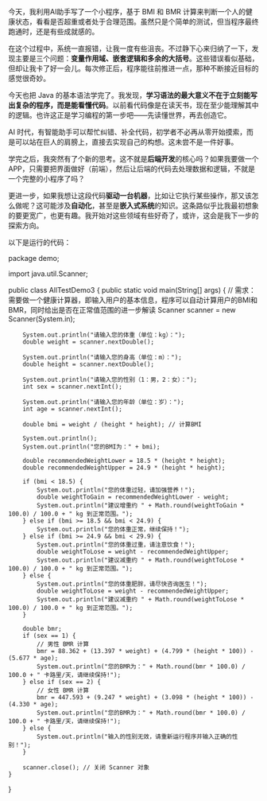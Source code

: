今天，我利用AI助手写了一个小程序，基于 BMI 和 BMR 计算来判断一个人的健康状态，看看是否超重或者处于合理范围。虽然只是个简单的测试，但当程序最终跑通时，还是有些成就感的。  

在这个过程中，系统一直报错，让我一度有些沮丧。不过静下心来归纳了一下，发现主要是三个问题：**变量作用域、嵌套逻辑和多余的大括号**。这些错误看似基础，但却让我卡了好一会儿。每次修正后，程序能往前推进一点，那种不断接近目标的感觉很奇妙。  

今天也把 Java 的基本语法学完了。我发现，**学习语法的最大意义不在于立刻能写出复杂的程序，而是能看懂代码**。以前看代码像是在读天书，现在至少能理解其中的逻辑。也许这正是学习编程的第一步吧——先读懂世界，再去创造它。  

AI 时代，有智能助手可以帮忙纠错、补全代码，初学者不必再从零开始摸索，而是可以站在巨人的肩膀上，直接去实现自己的构想。这未尝不是一件好事。  

学完之后，我突然有了个新的思考。这不就是**后端开发**的核心吗？如果我要做一个 APP，只需要把界面做好（前端），然后让后端的代码去处理数据和逻辑，不就是一个完整的小程序了吗？  

更进一步，如果我想让这段代码**驱动一台机器**，比如让它执行某些操作，那又该怎么做呢？这可能涉及**自动化**，甚至是**嵌入式系统**的知识。这条路似乎比我最初想象的要更宽广，也更有趣。我开始对这些领域有些好奇了，或许，这会是我下一步的探索方向。

以下是运行的代码：

package demo;

import java.util.Scanner;

public class AllTestDemo3 {
    public static void main(String[] args) {
        // 需求：需要做一个健康计算器，即输入用户的基本信息，程序可以自动计算用户的BMI和BMR，同时给出是否在正常值范围的进一步解读
        Scanner scanner = new Scanner(System.in);

        System.out.println("请输入您的体重（单位：kg）：");
        double weight = scanner.nextDouble();

        System.out.println("请输入您的身高（单位：m）：");
        double height = scanner.nextDouble();

        System.out.println("请输入您的性别（1：男，2：女）：");
        int sex = scanner.nextInt();

        System.out.println("请输入您的年龄（单位：岁）：");
        int age = scanner.nextInt();

        double bmi = weight / (height * height); // 计算BMI

        System.out.println();
        System.out.println("您的BMI为：" + bmi);

        double recommendedWeightLower = 18.5 * (height * height);
        double recommendedWeightUpper = 24.9 * (height * height);

        if (bmi < 18.5) {
            System.out.println("您的体重过轻，请加强营养！");
            double weightToGain = recommendedWeightLower - weight;
            System.out.println("建议增重约 " + Math.round(weightToGain * 100.0) / 100.0 + " kg 到正常范围。");
        } else if (bmi >= 18.5 && bmi < 24.9) {
            System.out.println("您的体重正常，继续保持！");
        } else if (bmi >= 24.9 && bmi < 29.9) {
            System.out.println("您的体重过重，请注意饮食！");
            double weightToLose = weight - recommendedWeightUpper;
            System.out.println("建议减重约 " + Math.round(weightToLose * 100.0) / 100.0 + " kg 到正常范围。");
        } else {
            System.out.println("您的体重肥胖，请尽快咨询医生！");
            double weightToLose = weight - recommendedWeightUpper;
            System.out.println("建议减重约 " + Math.round(weightToLose * 100.0) / 100.0 + " kg 到正常范围。");
        }

        double bmr;
        if (sex == 1) {
            // 男性 BMR 计算
            bmr = 88.362 + (13.397 * weight) + (4.799 * (height * 100)) - (5.677 * age);
            System.out.println("您的BMR为：" + Math.round(bmr * 100.0) / 100.0 + " 卡路里/天，请继续保持!");
        } else if (sex == 2) {
            // 女性 BMR 计算
            bmr = 447.593 + (9.247 * weight) + (3.098 * (height * 100)) - (4.330 * age);
            System.out.println("您的BMR为：" + Math.round(bmr * 100.0) / 100.0 + " 卡路里/天，请继续保持!");
        } else {
            System.out.println("输入的性别无效，请重新运行程序并输入正确的性别！");
        }

        scanner.close(); // 关闭 Scanner 对象
    }
}
